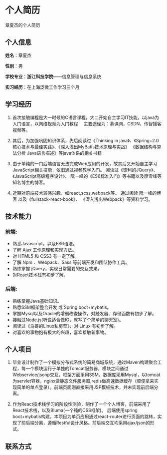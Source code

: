 个人简历
======================
章夏杰的个人简历

## 个人信息

**姓名**：章夏杰

**性别**：男

**学校专业**：**浙江科技学院**——信息管理与信息系统

**实习经历**：在上海泛微工作学习三个月


## 学习经历
1. 首次接触编程是大一时候的C语言课程，大二开始自主学习IT技能，以java为入门语言，以网络视频为入门教程 
　主要途径为：慕课网，CSDN，传智播客视频等。

2. 其后，为加强巩固知识体系，先后阅读过《Thinking in java》、《Spring+2.0核心技术与最佳实践》、《深入浅出MyBatis技术原理与实战》 《数据结构与算法分析 Java语言描述》等java体系的相关书籍

3. 由于单纯的一门后端语言无法完成Web应用的开发，故其后又开始自主学习JavaScript相关技能，依旧通过视频教学入门。 阅读过《锋利的JQuery》、《JavaScript高级程序设计》、 阮一峰的《ES6标准入门》等书籍以及廖雪峰等知名博主的博客。

4. 近期对前端技术较感兴趣，如react,scss,webpack等。 通过阅读 阮一峰的博客 以及《fullstack-react-book》、 《深入浅出Webpack》等资料学习。

## 技术能力

### 前端:
* 熟悉Javascript，以及ES6语法。
* 了解 Ajax 工作原理和实现方法。
* 对 HTML5 和 CSS3 有一定了解。
* 了解 Npm 、Webpack、Sass 等前端开发和团队协作工具。
* 熟练掌握 jQuery，实现日常需要的交互效果。
* 对React技术栈有初步了解。
###  后端:
* 熟练掌握Java基础知识。
* 熟悉SSM框架整合开发 或 Spring boot+mybatis。
* 掌握Mysql以及Oracle的增删改查操作，对触发器、存储函数有初步了解。
* 接触过Node.js(听说适合做IO，就写了个简单的聊天室)。
* 阅读过《鸟哥的Linux私房菜》，对 Linux 有初步了解。
* 对喜欢的事物抱有极大的兴趣，喜欢接触新事物。


## 个人项目
1. 毕业设计制作了一个模拟分布式系统的简易商城系统，通过Maven构建聚合工程，每一个模块运行于单独的Tomcat服务器，模块之间通过Webservice/jsonp交互，框架方面采用SSM，数据库采用Mysql，以tomcat为servlet容器，nginx做静态文件服务器,redis做高速数据缓存（顺便拿来实现简单的单点登录）。前端页面则直接采用JSP模板技术，并未实现前后端分离。

2. 作为React技术栈学习的阶段性测验，制作了一个个人博客，前端采用了React技术栈，以及Bluma(一个纯的CSS框架)。 后端使用spring boot+mybatis构建。本项目为单页应用通过react-router进行页面的跳转，实现了前后端分离，遵循Restful设计风格。前后端交互均采用ajax/json的形式。




## 联系方式


